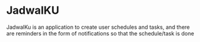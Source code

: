 # JadwalKU
JadwalKu is an application to create user schedules and tasks, and there are reminders in the form of notifications so that the schedule/task is done
